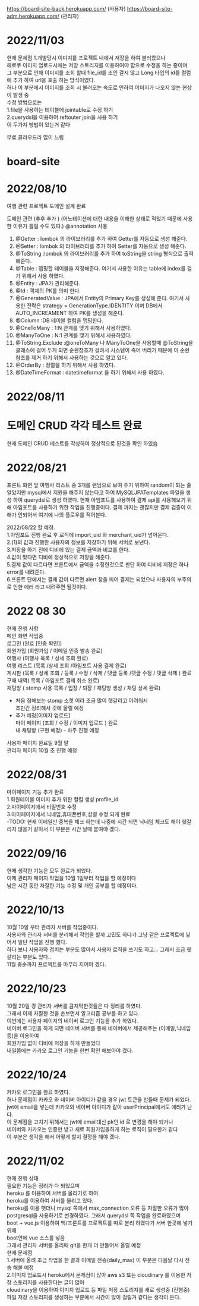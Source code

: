 https://board-site-back.herokuapp.com/  (사용자)
https://board-site-adm.herokuapp.com/  (관리자)

# 2022/11/03
현재 문제점
1.개발당시 이미지를 프로젝트 내에서 저장을 하여 불러왔으나 <br>
헤로쿠 이미지 업로드시에는 저장 스토리지를 이용하여야 함으로 수정을 하는 중이며 <br>
그 부분으로 인해 이미지를 조회 할때 file_id를 조인 걸지 않고 Long 타입의 id를 컬럼에 추가 하여
url을 호출 하는 방식이였다.<br>
허나 이 부분에서 이미지를 조회 시 불러오는 속도로 인하여 이미지가 나오지 않는 현상이 발생 중<br>
수정 방법으로는 <br>
1.file을 사용하는 테이블에 jointable로 수정 하기<br>
2.querydsl을 이용하여 reftouter join을 사용 하기<br>
이 두가지 방법이 있는거 같다 <br>



무료 클라우드라 많이 느림 <br>

# board-site
# 2022/08/10
여행 관련 프로젝트 도메인 설계 완료

도메인 관련 (추후 추가 ) (어노테이션에 대한 내용을 이해한 상태로 적었기 때문에 사용한 이유가 틀릴 수도 있따.)
@annotation 사용 

1. @Getter : lombok 의 라이브러리를 추가 하여 Getter를 자동으로 생성 해준다.
2. @Setter : lombok 의 라이브러리를 추가 하여 Setter를 자동으로 생성 해준다.
3. @ToString :lombok 의 라이브러리를 추가 하여 toString을 string 형식으로 출력 해준다.
4. @Table : 맵핑할 테이블을 지정해준다. 
   여기서 사용한 이유는 table에 index를 걸기 위해서 사용 하였다.
5. @Entity : JPA가 관리해준다. 
6. @Id : 객체의 PK를 의미 한다.
7. @GeneratedValue : JPA에서 Entity의 Primary Key를 생성해 준다.
  여기서 사용한 전략은 strategy = GenerationType.IDENTITY 이며 DB에서 AUTO_INCREAMENT 하여 PK를 생성을 해준다.
8. @Column :DB 테이블 컬럼을 맵핑한다.
9. @OneToMany : 1:N 관계를 맺기 위해서 사용하였다.
10. @ManyToOne : N:1 관계를 맺기 위해서 사용하였다.
11. @ToString.Exclude :@oneToMany 나 ManyToOne을 사용할때 @ToString을 클래스에 걸어 두게 되면 순환참조가 걸려서 시스템이 죽어 버리기 때문에 이 순환 참조를 제거 하기 위해서 사용하는 것으로 알고 있다.
12. @OrderBy : 정렬을 하기 위해서 사용 하였다.
13. @DateTimeFormat : datetimeformat 을 하기 위해서 사용 하였다.

# 2022/08/11
# 도메인 CRUD 각각 테스트 완료
현재 도메인 CRUD 테스트를 작성하여 정상적으로 된것을 확인 하였슴

# 2022/08/21
프론트 화면 앞 여행사 리스트 중 3개를 랜덤으로 보여 주기 위하여 
random이 되는 줄 알았지만 mysql에서 지원을 해주지 않는다고 하여
MySQLJPATemplates 파일을 생성 하여 querydsl로 생성 하였다.
현재 아임포트를 사용하여 결제 api를 사용해보기 위해 아임포트를 사용하기 위한 작업을 진행중이다.
결제 까지는 괜찮지만 결제 검증이 이해가 안되어서 여기에 나의 플로우를 적어본다.

2022/08/22 할 예정.<br>
1.아임포트 진행 완료 후 로직에 import_uid 와 merchant_uid가 넘어온다.<br>
2.(1)의 값과 진행한 사용자의 정보를 저장하기 위해 서버로 보낸다.<br>
3.저장을 하기 전에 디비에 있는 결제 금액과 비교를 한다.<br>
4.값이 맞다면 디비에 정상적으로 저장을 해준다.<br>
5.결제 값이 다르다면 프론트에서 금액을 수정한것으로 판단 하여 디비에 저장은 하나 error를 내려준다.<br>
6.프론트 단에서는 결제 값이 다르면 alert 창을 띄어 결제는 되었으나 사용자의 부주의로 인한 에러 라고 내려주면 될것이다.<br>


# 2022 08 30
현재 진행 사항<br/>
메인 화면 작업중<br/>
로그인 (완료 [인증 확인])<br/>
회원가입 (회원가입 / 이메일 인증 발송 완료)<br/>
여행사 (여행사 목록 / 상세 조회 완료)<br/>
여행 리스트 (목록 /상세 조회 /아임포트 사용 결제 완료)<br/>
게시판 (목록 / 상세 조회 / 등록 / 수정 / 삭제 / 댓글 등록 /댓글 수정 / 댓글 삭제 ) 완료<br/>
구매 내역( 목록 / 아임포트 결제 취소 완료)<br/>
채팅방 ( stomp 사용 목록 / 입장 / 퇴장 / 채팅방 생성 / 채팅 상세 완료) <br/>
* 처음 접해보는 stomp 소켓 이라 조금 많이 헷갈리고 어려워서 <br/>
  조만간 정리해서 깃에 올릴 예정<br/>
* 추가 예정[이미지 업로드] <br/>
마이 페이지 (조회 / 수정 / 이미지 업로드 ) 완료<br>
내 채팅방 (구현 예정) - 차주 진행 예정<br/>

사용자 페이지 완료일 9월 말<br/>
관리자 페이지 10월 초 진행 예정<br/>

# 2022/08/31
마이페이지 기능 추가 완료<br>
1.회원테이블 이미지 추가 위한 컬럼 생성 profile_id<br>
2.마이페이지에서 비밀번호 수정<br>
3.마이페이지에서 닉네임,휴대폰번호,성별 수정 되게 완료<br>
-TODO: 현재 이메일만 중복을 체크 하는데 나중에 시간 되면 닉네임 체크도 해야 헷갈리지 않을거 같아서 이 부분은 시간 날때 붙여야 겠다.<br>

# 2022/09/16
현재 생각한 기능은 모두 완료가 되었다.<br>
이제 관리자 페이지 작업을 10월 1일부터 작업을 할 예정이다<br>
남은 시간 동안 자잘한 기능 수정 및 개인 공부를 할 예정이다.

# 2022/10/13
10월 10일 부터 관리자 서버를 작업중이다. <br>
사용자와 관리자 서버를 분리해서 작업을 할까 고민도 하다가 그냥 같은 프로젝트에 넣어서 일단 작업을 진행 했다.<br>
하다 보니 사용자와 겹치는 부분도 많아서 사용자 로직을 쓰기도 하고... 그래서 조금 헷갈리는 부분도 있다..<br>
11월 중순까지 프로젝트를 마무리 지어야 겠다.

# 2022/10/23
10월 20일 경 관리자 서버를 큼지막한것들은 다 정리를 하였다. <br>
그래서 이제 자잘한 것을 손보면서 알고리즘 공부를 하고 있다.<br>
이번에는 사용자 페이지의 네이버 로그인 기능을 추가 하였다.<br>
네이버 로그인을 하게 되면 네이버 서버를 통해 네이버에서 제공해주는 (이메일,닉네임 등)을 이용하여 <br>
회원가입 없이 디비에 저장을 하게 만들었다<br>
내일쯤에는 카카오 로그인 기능을 한번 확인 해보아야 겠다.<br>

# 2022/10/24
카카오 로그인을 완료 하였다. <br>
허나 문제점이 카카오 와 네이버 아이디가 같을 경우 jwt 토큰을 만들때 문제가 되었다. <br>
jwt에 email을 넣는데 카카오와 네이버 아이디가 같아 userPrincipal에서도 에러가 난다.<br>
이 문제점을 고치기 위해서는 jwt에 email대신 pk인 id 로 변경을 해야 되거나<br>
네이버와 카카오는 인증만 받고 새로 회원가입을하게 하는 로직이 필요한거 같다 <br>
이 부분은 생각을 해서 어떻게 할지 결정을 해야 겠다. <br>

# 2022/11/02
현재 진행 상태 <br>
필요한 기능은 정리가 다 되었으며 <br>
heroku 를 이용하여 서버를 올리기로 하여<br>
heroku를 이용하여 서버를 올리고 있다.<br>
heroku를 이용 햇더니 mysql 쪽에서  max_connection 오류 등 자잘한 오류가 많아
postgresql을 사용하기로 변경하였다. 그래서 querydsl 쪽 작업을 완료하였으며<br>
boot + vue.js 이용하여 백/프론트를 프로젝트를 따로 분리 하였다가 서버 한곳에 넣기 위해<br>
boot안에 vue 소스를 넣음<br>
그래서 관리자 서버를 올리때 git을 한개 더 만들어서 올릴 예정<br>
현재 문제점<br>
1.서버에 올려 조금 작업을 한 결과 이메일 전송(daily_max) 이 부분은 다음날 다시 전송 해볼 예정<br>
2.이미지 업로드시 heroku에서 문제점이 많아 aws s3 또는 cloudinary 를 이용한 저장 스토리지를 사용한다는 글이 많아 <br>
cloudinary을 이용하여 이미지 업로드 등 파일 저장 스토리지를 새로 생성중 (진행중)<br>
파일 저장 스토리지를 생성하는 부분에서 시간이 많이 걸릴거 같다는 생각이 든다.<br>




